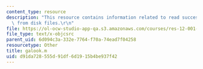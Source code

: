 ```yaml
---
content_type: resource
description: "This resource contains information related to read successive matrices\
  \ from disk files.\r\n"
file: https://ol-ocw-studio-app-qa.s3.amazonaws.com/courses/res-12-001-topics-in-fluid-dynamics-spring-2010/d91da728555d91df6d1915b4be937f42_galook.m
file_type: text/x-objcsrc
parent_uid: 6d094c3a-332e-7764-f70a-74ead7f04258
resourcetype: Other
title: galook.m
uid: d91da728-555d-91df-6d19-15b4be937f42
---
```

